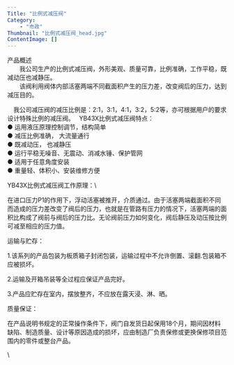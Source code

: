 ```yaml
---
Title: "比例式减压阀"
Category: 
    - "市政"
Thumbnail: "比例式减压阀_head.jpg"
ContentImage: []
---
```


产品概述\
　　我公司生产的比例式减压阀，外形美观、质量可靠，比例准确，工作平稳，既减动压也减静压。\
　　该阀利用阀体内部活塞两端不同截面积产生的压力差，改变阀后的压力，达到减压目的。

　我公司减压阀的减压比例是：2∶1，3∶1，4∶1，3∶2，5∶2等，亦可根据用户的要求设计特殊比例的减压阀。　
YB43X比例式减压阀特点：\
● 运用液压原理控制调节，结构简单\
● 减压比例准确， 大流量通行\
● 既减动压， 也减静压\
● 运行平稳无噪音、无震动、消减水锤、保护管网 \
● 适用于任意角度安装\
● 重量轻、体积小、安装维修方便

YB43X比例式减压阀工作原理：\

在进口压力P1的作用下，浮动活塞被推开，介质通过。由于活塞两端截面积不同而造成的压力差改变了阀后的压力，也就是在管路有压力的情况下，活塞两端的面积比构成了阀前与阀后的压力比。无论阀前压力如何变化，阀后静压及动压按比例可减至相应的压力值。

运输与贮存：

1.该系列的产品包装为板质箱子封闭包装，运输过程中不允许倒置、滚翻.包装箱不应被损坏。

2.运输及开箱吊装等全过程应保证产品完好。

3.产品应贮存在室内，摆放整齐，不应放在露天浸、淋、晒。

质量保证：

在产品说明书规定的正常操作条件下，阀门自发货日起保用18个月，期间因材料缺陷、制造质量、设计等原因造成的损坏，应由制造厂负责保修或更换保修项目范围内的零件或整台产品。

\


